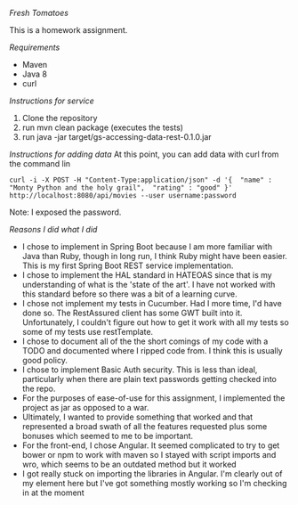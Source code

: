*Fresh Tomatoes*

This is a homework assignment.  

*Requirements*
* Maven
* Java 8
* curl

*Instructions for service*

1. Clone the repository
2. run mvn clean package (executes the tests)
3. run java -jar target/gs-accessing-data-rest-0.1.0.jar 

*Instructions for adding data*
At this point, you can add data with curl from the command lin

`curl -i -X POST -H "Content-Type:application/json" -d '{  "name" : "Monty Python and the holy grail",  "rating" : "good" }' http://localhost:8080/api/movies --user username:password` 

Note: I exposed the password.

*Reasons I did what I did*
* I chose to implement in Spring Boot because I am more familiar with Java than Ruby, though in  long run, I think Ruby might have been easier. This is my first Spring Boot REST service implementation.
* I chose to implement the HAL standard in HATEOAS since that is my understanding of what is the 'state of the art'.  I have not worked with this standard before so there was a bit of a learning curve.
* I chose not implement my tests in Cucumber.  Had I more time, I'd have done so. The RestAssured client has some GWT built into it.  Unfortunately, I couldn't figure out how to get it work with all my tests so some of my tests use restTemplate.
* I chose to document all of the the short comings of my code with a TODO and documented where I ripped code from.  I think this is usually good policy.
* I chose to implement Basic Auth security.  This is less than ideal, particularly when there are plain text passwords getting checked into the repo.
* For the purposes of ease-of-use for this assignment, I implemented the project as jar as opposed to a war.
* Ultimately, I wanted to provide something that worked and that represented a broad swath of all the features requested plus some bonuses which seemed to me to be important.  
* For the front-end, I chose Angular.  It seemed complicated to try to get bower or npm to work with maven so I stayed with script imports and wro, which seems to be an outdated method but it worked
* I got really stuck on importing the libraries in Angular.  I'm clearly out of my element here but I've got something mostly working so I'm checking in at the moment



